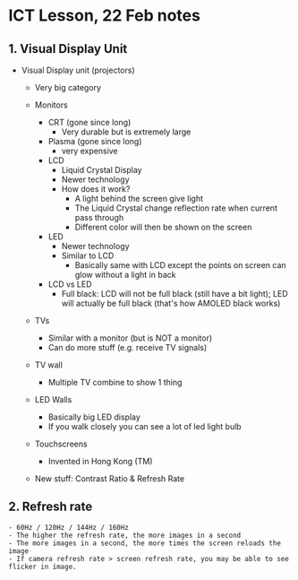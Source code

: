 # ICT Lesson, 22 Feb notes #

## 1. Visual Display Unit ##
- Visual Display unit (projectors)
    - Very big category
    - Monitors
        - CRT (gone since long)
            - Very durable but is extremely large
        - Plasma (gone since long)
            - very expensive
        - LCD
            - Liquid Crystal Display
            - Newer technology
            - How does it work?
                - A light behind the screen give light
                - The Liquid Crystal change reflection rate when current pass through
                - Different color will then be shown on the screen
        - LED
            - Newer technology
            - Similar to LCD
                - Basically same with LCD except the points on screen can glow without a light in back
        - LCD vs LED
            - Full black: LCD will not be full black (still have a bit light); LED will actually be full black (that's how AMOLED  black works)
    - TVs
        - Similar with a monitor (but is NOT a monitor)
        - Can do more stuff (e.g. receive TV signals)
    - TV wall
        - Multiple TV combine to show 1 thing
    - LED Walls
        - Basically big LED display
        - If you walk closely you can see a lot of led light bulb
    - Touchscreens
        - Invented in Hong Kong (TM)


    - New stuff: Contrast Ratio & Refresh Rate

## 2. Refresh rate ##
    - 60Hz / 120Hz / 144Hz / 160Hz
    - The higher the refresh rate, the more images in a second
    - The more images in a second, the more times the screen reloads the image
    - If camera refresh rate > screen refresh rate, you may be able to see flicker in image.